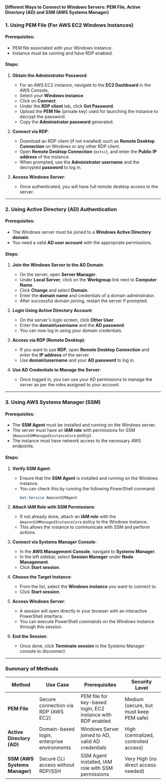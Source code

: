 
#### Different Ways to Connect to Windows Servers: PEM File, Active Directory (AD) and SSM (AWS Systems Manager)


### **1. Using PEM File (For AWS EC2 Windows Instances)**
#### Prerequisites:
- PEM file associated with your Windows instance.
- Instance must be running and have RDP enabled.

#### Steps:
1. **Obtain the Administrator Password**:
   - For an AWS EC2 instance, navigate to the **EC2 Dashboard** in the AWS Console.
   - Select your **Windows instance**.
   - Click on **Connect**.
   - Under the **RDP client** tab, click **Get Password**.
   - Upload the **PEM file** (private key) used for launching the instance to decrypt the password.
   - Copy the **Administrator password** generated.

2. **Connect via RDP**:
   - Download an RDP client (if not installed) such as **Remote Desktop Connection** on Windows or any other RDP client.
   - Open **Remote Desktop Connection** (`mstsc`), and enter the **Public IP address** of the instance.
   - When prompted, use the **Administrator username** and the decrypted **password** to log in.

3. **Access Windows Server**:
   - Once authenticated, you will have full remote desktop access to the server.

---

### **2. Using Active Directory (AD) Authentication**
#### Prerequisites:
- The Windows server must be joined to a **Windows Active Directory domain**.
- You need a valid **AD user account** with the appropriate permissions.

#### Steps:
1. **Join the Windows Server to the AD Domain**:
   - On the server, open **Server Manager**.
   - Under **Local Server**, click on the **Workgroup** link next to **Computer Name**.
   - Click **Change** and select **Domain**.
   - Enter the **domain name** and credentials of a domain administrator.
   - After successful domain joining, restart the server if prompted.

2. **Login Using Active Directory Account**:
   - On the server's login screen, click **Other User**.
   - Enter the **domain\username** and the **AD password**.
   - You can now log in using your domain credentials.

3. **Access via RDP (Remote Desktop)**:
   - If you want to use **RDP**, open **Remote Desktop Connection** and enter the **IP address** of the server.
   - Use **domain\username** and your **AD password** to log in.

4. **Use AD Credentials to Manage the Server**:
   - Once logged in, you can use your AD permissions to manage the server as per the roles assigned to your account.

---

### **3. Using AWS Systems Manager (SSM)**
#### Prerequisites:
- The **SSM Agent** must be installed and running on the Windows server.
- The server must have an **IAM role** with permissions for SSM (`AmazonSSMManagedInstanceCore` policy).
- The instance must have network access to the necessary AWS endpoints.

#### Steps:
1. **Verify SSM Agent**:
   - Ensure that the **SSM Agent** is installed and running on the Windows instance.
   - You can check this by running the following PowerShell command:
     ```powershell
     Get-Service AmazonSSMAgent
     ```

2. **Attach IAM Role with SSM Permissions**:
   - If not already done, attach an **IAM role** with the `AmazonSSMManagedInstanceCore` policy to the Windows instance.
   - This allows the instance to communicate with SSM and perform actions.

3. **Connect via Systems Manager Console**:
   - In the **AWS Management Console**, navigate to **Systems Manager**.
   - In the left sidebar, select **Session Manager** under **Node Management**.
   - Click **Start session**.

4. **Choose the Target Instance**:
   - From the list, select the **Windows instance** you want to connect to.
   - Click **Start session**.

5. **Access Windows Server**:
   - A session will open directly in your browser with an interactive PowerShell interface.
   - You can execute PowerShell commands on the Windows instance through this session.

6. **End the Session**:
   - Once done, click **Terminate session** in the Systems Manager console to disconnect.

---

### **Summary of Methods**

| Method               | Use Case                                       | Prerequisites                                  | Security Level            |
|----------------------|-----------------------------------------------|------------------------------------------------|---------------------------|
| **PEM File**          | Secure connection via RDP (AWS EC2)           | PEM file for key-based login, EC2 instance with RDP enabled | Medium (secure, but must keep PEM safe) |
| **Active Directory (AD)** | Domain-based login, enterprise environments | Windows Server joined to AD, valid AD credentials | High (centralized, controlled access) |
| **SSM (AWS Systems Manager)** | Secure CLI access without RDP/SSH | SSM Agent installed, IAM role with SSM permissions | Very High (no direct access needed) |
